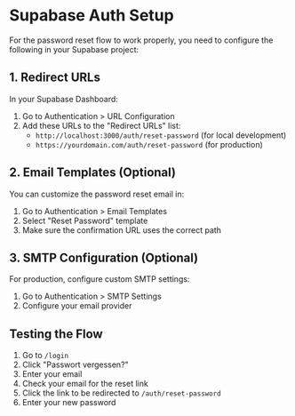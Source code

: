 # Supabase Auth Setup

For the password reset flow to work properly, you need to configure the following in your Supabase project:

## 1. Redirect URLs

In your Supabase Dashboard:
1. Go to Authentication > URL Configuration
2. Add these URLs to the "Redirect URLs" list:
   - `http://localhost:3000/auth/reset-password` (for local development)
   - `https://yourdomain.com/auth/reset-password` (for production)

## 2. Email Templates (Optional)

You can customize the password reset email in:
1. Go to Authentication > Email Templates
2. Select "Reset Password" template
3. Make sure the confirmation URL uses the correct path

## 3. SMTP Configuration (Optional)

For production, configure custom SMTP settings:
1. Go to Authentication > SMTP Settings
2. Configure your email provider

## Testing the Flow

1. Go to `/login`
2. Click "Passwort vergessen?"
3. Enter your email
4. Check your email for the reset link
5. Click the link to be redirected to `/auth/reset-password`
6. Enter your new password